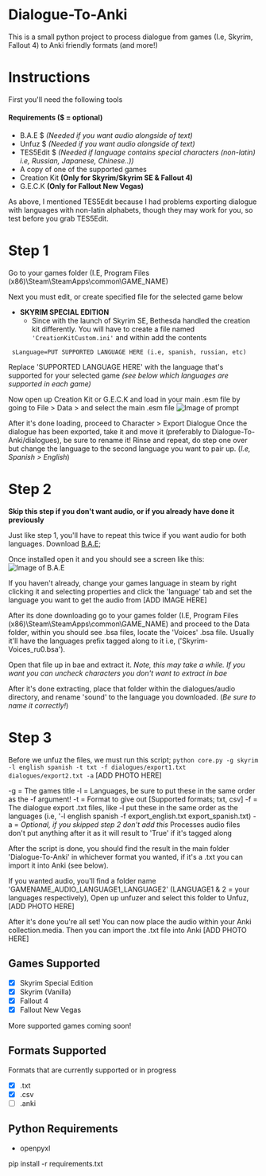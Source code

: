 # Dialogue-To-Anki
This is a small python project to process dialogue from games (I.e, Skyrim, Fallout 4) to Anki friendly formats (and more!)

# Instructions
First you'll need the following tools
#### Requirements ($ = optional)
- B.A.E $ *(Needed if you want audio alongside of text)*
- Unfuz $ *(Needed if you want audio alongside of text)*
- TES5Edit $ *(Needed if language contains special characters (non-latin) i.e, Russian, Japanese, Chinese..))*
- A copy of one of the supported games
- Creation Kit **(Only for Skyrim/Skyrim SE & Fallout 4)**
- G.E.C.K **(Only for Fallout New Vegas)**

As above, I mentioned TES5Edit because I had problems exporting dialogue with languages with non-latin alphabets, though they may work for you, so test before you grab TES5Edit.

# Step 1
Go to your games folder (I.E, Program Files (x86)\Steam\SteamApps\common\GAME_NAME)

Next you must edit, or create specified file for the selected game below
- **SKYRIM SPECIAL EDITION**
  - Since with the launch of Skyrim SE, Bethesda handled the creation kit differently. You will have to create a file named ```'CreationKitCustom.ini'``` and within add the contents 
  
```'[General]
 sLanguage=PUT SUPPORTED LANGUAGE HERE (i.e, spanish, russian, etc)
```

Replace 'SUPPORTED LANGUAGE HERE' with the language that's supported for your selected game *(see below which languages are supported in each game)*

Now open up Creation Kit or G.E.C.K and load in your main .esm file by going to File > Data > and select the main .esm file
![Image of prompt](https://github.com/TylerJCodes/Dialogue-To-Anki/blob/master/Images/CreationKit_Data.PNG?raw=true)

After it's done loading, proceed to Character > Export Dialogue
Once the dialogue has been exported, take it and move it (preferably to Dialogue-To-Anki/dialogues), be sure to rename it!
Rinse and repeat, do step one over but change the language to the second language you want to pair up. (*I.e, Spanish > English*)

# Step 2
**Skip this step if you don't want audio, or if you already have done it previously**

Just like step 1, you'll have to repeat this twice if you want audio for both languages.
Download [B.A.E](https://www.nexusmods.com/fallout4/mods/78/);

Once installed open it and you should see a screen like this:
![Image of B.A.E](https://github.com/TylerJCodes/Dialogue-To-Anki/blob/master/Images/BAE.PNG?raw=true)

If you haven't already, change your games language in steam by right clicking it and selecting properties and click the 'language' tab and set the language you want to get the audio from
[ADD IMAGE HERE]
 

After its done downloading go to your games folder (I.E, Program Files (x86)\Steam\SteamApps\common\GAME_NAME) and proceed to the Data folder, within you should see .bsa files, locate the 'Voices' .bsa file. Usually it'll have the languages prefix tagged along to it i.e, ('Skyrim- Voices_ru0.bsa').

Open that file up in bae and extract it.
*Note, this may take a while. If you want you can uncheck characters you don't want to extract in bae*

After it's done extracting, place that folder within the dialogues/audio directory, and rename 'sound' to the language you downloaded. (*Be sure to name it correctly!*)

# Step 3
Before we unfuz the files, we must run this script;
```python core.py -g skyrim -l english spanish -t txt -f dialogues/export1.txt dialogues/export2.txt -a```
[ADD PHOTO HERE]

-g = The games title
-l = Languages, be sure to put these in the same order as the -f argument!
-t = Format to give out [Supported formats; txt, csv]
-f = The dialogue export .txt files, like -l put these in the same order as the languages (i.e, '-l english spanish -f export_english.txt export_spanish.txt)
-a = *Optional, if you skipped step 2 don't add this* Processes audio files don't put anything after it as it will result to 'True' if it's tagged along

After the script is done, you should find the result in the main folder 'Dialogue-To-Anki' in whichever format you wanted, if it's a .txt you can import it into Anki (see below).

If you wanted audio, you'll find a folder name 'GAMENAME_AUDIO_LANGUAGE1_LANGUAGE2' (LANGUAGE1 & 2 = your languages respectively),
Open up unfuzer and select this folder to Unfuz,
[ADD PHOTO HERE]

After it's done you're all set! You can now place the audio within your Anki collection.media. Then you can import the .txt file into Anki
[ADD PHOTO HERE]

## Games Supported
- [x] Skyrim Special Edition
- [x] Skyrim (Vanilla)
- [x] Fallout 4
- [x] Fallout New Vegas

More supported games coming soon!

## Formats Supported
Formats that are currently supported or in progress
- [x] .txt
- [x] .csv
- [ ] .anki

## Python Requirements
- openpyxl

pip install -r requirements.txt
